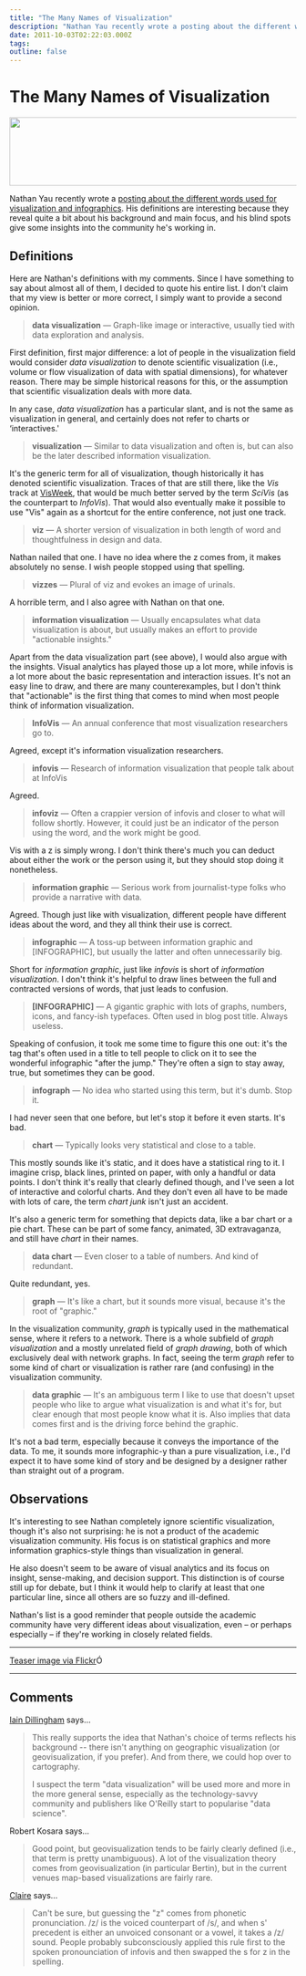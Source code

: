 ```yaml
---
title: "The Many Names of Visualization"
description: "Nathan Yau recently wrote a posting about the different words used for visualization and infographics. His definitions are interesting because they reveal quite a bit about his background and main focus, and his blind spots give some insights into the community he's working in."
date: 2011-10-03T02:22:03.000Z
tags: 
outline: false
---
```


# The Many Names of Visualization

<p class="img"><a href="http://eagereyes.org/blog/2011/the-many-names-of-visualization"><img src="http://eagereyes.org/media/2011/nametag.jpg" alt="" width="600" height="120" /></a></p>
Nathan Yau recently wrote a <a href="http://flowingdata.com/2011/09/29/the-many-words-for-visualization/">posting about the different words used for visualization and infographics</a>. His definitions are interesting because they reveal quite a bit about his background and main focus, and his blind spots give some insights into the community he's working in.<!--more-->
<h2 id="definitions">Definitions</h2>
Here are Nathan's definitions with my comments. Since I have something to say about almost all of them, I decided to quote his entire list. I don't claim that my view is better or more correct, I simply want to provide a second opinion.
<blockquote><strong>data visualization</strong> — Graph-like image or interactive, usually tied with data exploration and analysis.</blockquote>
First definition, first major difference: a lot of people in the visualization field would consider <em>data visualization</em> to denote scientific visualization (i.e., volume or flow visualization of data with spatial dimensions), for whatever reason. There may be simple historical reasons for this, or the assumption that scientific visualization deals with more data.

In any case, <em>data visualization</em> has a particular slant, and is not the same as visualization in general, and certainly does not refer to charts or ‘interactives.'
<blockquote><strong>visualization</strong> — Similar to data visualization and often is, but can also be the later described information visualization.</blockquote>
It's the generic term for all of visualization, though historically it has denoted scientific visualization. Traces of that are still there, like the <em>Vis</em> track at <a href="http://visweek.org/">VisWeek</a>, that would be much better served by the term <em>SciVis</em> (as the counterpart to <em>InfoVis</em>). That would also eventually make it possible to use "Vis" again as a shortcut for the entire conference, not just one track.
<blockquote><strong>viz</strong> — A shorter version of visualization in both length of word and thoughtfulness in design and data.</blockquote>
Nathan nailed that one. I have no idea where the z comes from, it makes absolutely no sense. I wish people stopped using that spelling.
<blockquote><strong>vizzes</strong> — Plural of viz and evokes an image of urinals.</blockquote>
A horrible term, and I also agree with Nathan on that one.
<blockquote><strong>information visualization</strong> — Usually encapsulates what data visualization is about, but usually makes an effort to provide "actionable insights."</blockquote>
Apart from the data visualization part (see above), I would also argue with the insights. Visual analytics has played those up a lot more, while infovis is a lot more about the basic representation and interaction issues. It's not an easy line to draw, and there are many counterexamples, but I don't think that "actionable" is the first thing that comes to mind when most people think of information visualization.
<blockquote><strong>InfoVis</strong> — An annual conference that most visualization researchers go to.</blockquote>
Agreed, except it's information visualization researchers.
<blockquote><strong>infovis</strong> — Research of information visualization that people talk about at InfoVis</blockquote>
Agreed.
<blockquote><strong>infoviz</strong> — Often a crappier version of infovis and closer to what will follow shortly. However, it could just be an indicator of the person using the word, and the work might be good.</blockquote>
Vis with a z is simply wrong. I don't think there's much you can deduct about either the work or the person using it, but they should stop doing it nonetheless.
<blockquote><strong>information graphic</strong> — Serious work from journalist-type folks who provide a narrative with data.</blockquote>
Agreed. Though just like with visualization, different people have different ideas about the word, and they all think their use is correct.
<blockquote><strong>infographic</strong> — A toss-up between information graphic and [INFOGRAPHIC], but usually the latter and often unnecessarily big.</blockquote>
Short for <em>information graphic</em>, just like <em>infovis</em> is short of <em>information visualization</em>. I don't think it's helpful to draw lines between the full and contracted versions of words, that just leads to confusion.
<blockquote><strong>[INFOGRAPHIC]</strong> — A gigantic graphic with lots of graphs, numbers, icons, and fancy-ish typefaces. Often used in blog post title. Always useless.</blockquote>
Speaking of confusion, it took me some time to figure this one out: it's the tag that's often used in a title to tell people to click on it to see the wonderful infographic "after the jump." They're often a sign to stay away, true, but sometimes they can be good.
<blockquote><strong>infograph</strong> — No idea who started using this term, but it's dumb. Stop it.</blockquote>
I had never seen that one before, but let's stop it before it even starts. It's bad.
<blockquote><strong>chart</strong> — Typically looks very statistical and close to a table.</blockquote>
This mostly sounds like it's static, and it does have a statistical ring to it. I imagine crisp, black lines, printed on paper, with only a handful or data points. I don't think it's really that clearly defined though, and I've seen a lot of interactive and colorful charts. And they don't even all have to be made with lots of care, the term <em>chart junk</em> isn't just an accident.

It's also a generic term for something that depicts data, like a bar chart or a pie chart. These can be part of some fancy, animated, 3D extravaganza, and still have <em>chart</em> in their names.
<blockquote><strong>data chart</strong> — Even closer to a table of numbers. And kind of redundant.</blockquote>
Quite redundant, yes.
<blockquote><strong>graph</strong> — It's like a chart, but it sounds more visual, because it's the root of "graphic."</blockquote>
In the visualization community, <em>graph</em> is typically used in the mathematical sense, where it refers to a network. There is a whole subfield of <em>graph visualization</em> and a mostly unrelated field of <em>graph drawing</em>, both of which exclusively deal with network graphs. In fact, seeing the term <em>graph</em> refer to some kind of chart or visualization is rather rare (and confusing) in the visualization community.
<blockquote><strong>data graphic</strong> — It's an ambiguous term I like to use that doesn't upset people who like to argue what visualization is and what it's for, but clear enough that most people know what it is. Also implies that data comes first and is the driving force behind the graphic.</blockquote>
It's not a bad term, especially because it conveys the importance of the data. To me, it sounds more infographic-y than a pure visualization, i.e., I'd expect it to have some kind of story and be designed by a designer rather than straight out of a program.
<h2 id="observations">Observations</h2>
It's interesting to see Nathan completely ignore scientific visualization, though it's also not surprising: he is not a product of the academic visualization community. His focus is on statistical graphics and more information graphics-style things than visualization in general.

He also doesn't seem to be aware of visual analytics and its focus on insight, sense-making, and decision support. This distinction is of course still up for debate, but I think it would help to clarify at least that one particular line, since all others are so fuzzy and ill-defined.

Nathan's list is a good reminder that people outside the academic community have very different ideas about visualization, even – or perhaps especially – if they're working in closely related fields.

<hr />

<a href="http://www.flickr.com/photos/oxygeon/238163317/in/photostream/">Teaser image via Flickr</a>Ó


---
## Comments

<a href="http://dillingham.me.uk/" rel="nofollow noopener" target="_blank">Iain Dillingham</a> says…
>	This really supports the idea that Nathan's choice of terms reflects his background -- there isn't anything on geographic visualization (or geovisualization, if you prefer). And from there, we could hop over to cartography.
>	
>	I suspect the term "data visualization" will be used more and more in the more general sense, especially as the technology-savvy community and publishers like O'Reilly start to popularise "data science".

Robert Kosara says…
>	Good point, but geovisualization tends to be fairly clearly defined (i.e., that term is pretty unambiguous). A lot of the visualization theory comes from geovisualization (in particular Bertin), but in the current venues map-based visualizations are fairly rare.

<a href="http://blogs.softartisans.com" rel="nofollow noopener" target="_blank">Claire</a> says…
>	Can't be sure, but guessing the "z" comes from phonetic pronunciation. /z/ is the voiced counterpart of /s/, and when s' precedent is either an unvoiced consonant or a vowel, it takes a /z/ sound. People probably subconsciously applied this rule first to the spoken pronounciation of infovis and then swapped the s for z in the spelling. 
>	


